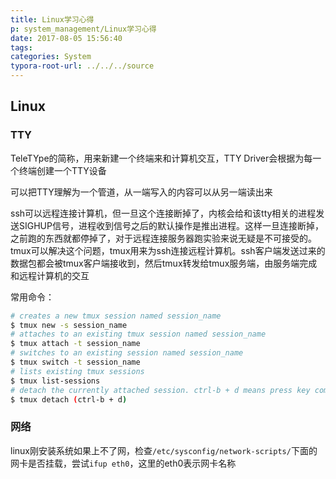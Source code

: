```yaml
---
title: Linux学习心得
p: system_management/Linux学习心得
date: 2017-08-05 15:56:40
tags:
categories: System
typora-root-url: ../../../source
---
```



## Linux
### TTY
TeleTYpe的简称，用来新建一个终端来和计算机交互，TTY Driver会根据为每一个终端创建一个TTY设备

可以把TTY理解为一个管道，从一端写入的内容可以从另一端读出来

ssh可以远程连接计算机，但一旦这个连接断掉了，内核会给和该tty相关的进程发送SIGHUP信号，进程收到信号之后的默认操作是推出进程。这样一旦连接断掉，之前跑的东西就都停掉了，对于远程连接服务器跑实验来说无疑是不可接受的。tmux可以解决这个问题，tmux用来为ssh连接远程计算机。ssh客户端发送过来的数据包都会被tmux客户端接收到，然后tmux转发给tmux服务端，由服务端完成和远程计算机的交互

常用命令：
```bash
# creates a new tmux session named session_name
$ tmux new -s session_name
# attaches to an existing tmux session named session_name
$ tmux attach -t session_name
# switches to an existing session named session_name
$ tmux switch -t session_name
# lists existing tmux sessions
$ tmux list-sessions
# detach the currently attached session. ctrl-b + d means press key combination ctrl-b, then release the key combination, and then press key d
$ tmux detach (ctrl-b + d)
```

### 网络
linux刚安装系统如果上不了网，检查`/etc/sysconfig/network-scripts/`下面的网卡是否挂载，尝试`ifup eth0`，这里的eth0表示网卡名称